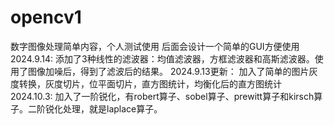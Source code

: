 # opencv1
数字图像处理简单内容，个人测试使用
后面会设计一个简单的GUI方便使用
2024.9.14:
添加了3种线性的滤波器：均值滤波器，方框滤波器和高斯滤波器。使用了图像加噪后，得到了滤波后的结果。
2024.9.13更新：
加入了简单的图片灰度转换，灰度切片，位平面切片，直方图统计，均衡化后的直方图统计
2024.10.3:
加入了一阶锐化，有robert算子、sobel算子、prewitt算子和kirsch算子。二阶锐化处理，就是laplace算子。
 
